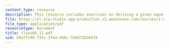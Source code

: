 ```yaml
---
content_type: resource
description: This resource includes exercises on deriving a given equation.
file: https://ol-ocw-studio-app-production.s3.amazonaws.com/courses/1-050-solid-mechanics-fall-2004/b9a7fc9b735c3fe4446cfe6d72826478_class04_11.pdf
file_type: application/pdf
resourcetype: Document
title: class04_11.pdf
uid: b9a7fc9b-735c-3fe4-446c-fe6d72826478
---
```

